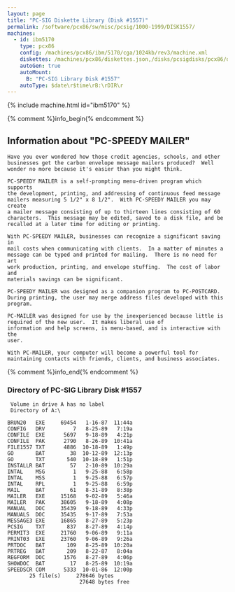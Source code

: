 ```yaml
---
layout: page
title: "PC-SIG Diskette Library (Disk #1557)"
permalink: /software/pcx86/sw/misc/pcsig/1000-1999/DISK1557/
machines:
  - id: ibm5170
    type: pcx86
    config: /machines/pcx86/ibm/5170/cga/1024kb/rev3/machine.xml
    diskettes: /machines/pcx86/diskettes.json,/disks/pcsigdisks/pcx86/diskettes.json
    autoGen: true
    autoMount:
      B: "PC-SIG Library Disk #1557"
    autoType: $date\r$time\rB:\rDIR\r
---
```


{% include machine.html id="ibm5170" %}

{% comment %}info_begin{% endcomment %}

## Information about "PC-SPEEDY MAILER"

    Have you ever wondered how those credit agencies, schools, and other
    businesses get the carbon envelope message mailers produced?  Well
    wonder no more because it's easier than you might think.
    
    PC-SPEEDY MAILER is a self-prompting menu-driven program which supports
    the development, printing, and addressing of continuous feed message
    mailers measuring 5 1/2" x 8 1/2".  With PC-SPEEDY MAILER you may
    create
    a mailer message consisting of up to thirteen lines consisting of 60
    characters.  This message may be edited, saved to a disk file, and be
    recalled at a later time for editing or printing.
    
    With PC-SPEEDY MAILER, businesses can recognize a significant saving in
    mail costs when communicating with clients.  In a matter of minutes a
    message can be typed and printed for mailing.  There is no need for art
    work production, printing, and envelope stuffing.  The cost of labor and
    materials savings can be significant.
    
    PC-SPEEDY MAILER was designed as a companion program to PC-POSTCARD.
    During printing, the user may merge address files developed with this
    program.
    
    PC-MAILER was designed for use by the inexperienced because little is
    required of the new user.  It makes liberal use of
    information and help screens, is menu-based, and is interactive with the
    user.
    
    With PC-MAILER, your computer will become a powerful tool for
    maintaining contacts with friends, clients, and business associates.
{% comment %}info_end{% endcomment %}


### Directory of PC-SIG Library Disk #1557

     Volume in drive A has no label
     Directory of A:\

    BRUN20   EXE     69454   1-16-87  11:44a
    CONFIG   DRV         7   8-25-89   7:19a
    CONFILE  EXE      5697   9-18-89   4:21p
    CONFILE  PAK      2790   8-26-89  10:41a
    FILE1557 TXT      4886  10-18-89   1:49p
    GO       BAT        38  10-12-89  12:13p
    GO       TXT       540  10-18-89   1:51p
    INSTALLR BAT        57   2-10-89  10:29a
    INTAL    MSG         1   9-25-88   6:58p
    INTAL    MSS         1   9-25-88   6:57p
    INTAL    RPL         1   9-25-88   6:59p
    MAIL     BAT        61   8-31-89   8:38p
    MAILER   EXE     15168   9-02-89   5:46a
    MAILER   PAK     38605   9-18-89   4:08p
    MANUAL   DOC     35439   9-18-89   4:33p
    MANUALS  DOC     35435   9-17-89   7:53a
    MESSAGE3 EXE     16865   8-27-89   5:23p
    PCSIG    TXT       837   8-27-89   4:14p
    PERMIT3  EXE     21760   9-06-89   9:11a
    PRINT03  EXE     23760   9-06-89   9:26a
    PRTDOC   BAT       109   8-25-89  10:20a
    PRTREG   BAT       209   8-22-87   8:04a
    REGFORM  DOC      1576   8-27-89   4:06p
    SHOWDOC  BAT        17   8-25-89  10:19a
    SPEEDSCR COM      5333  10-01-86  12:00p
           25 file(s)     278646 bytes
                           27648 bytes free
